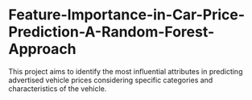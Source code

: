 # Feature-Importance-in-Car-Price-Prediction-A-Random-Forest-Approach
This project aims to identify the most influential attributes in predicting advertised vehicle prices considering specific categories and characteristics of the vehicle. 
